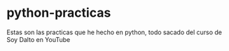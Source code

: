 # python-practicas
Estas son las practicas que he hecho en python, todo sacado del curso de Soy Dalto en YouTube
